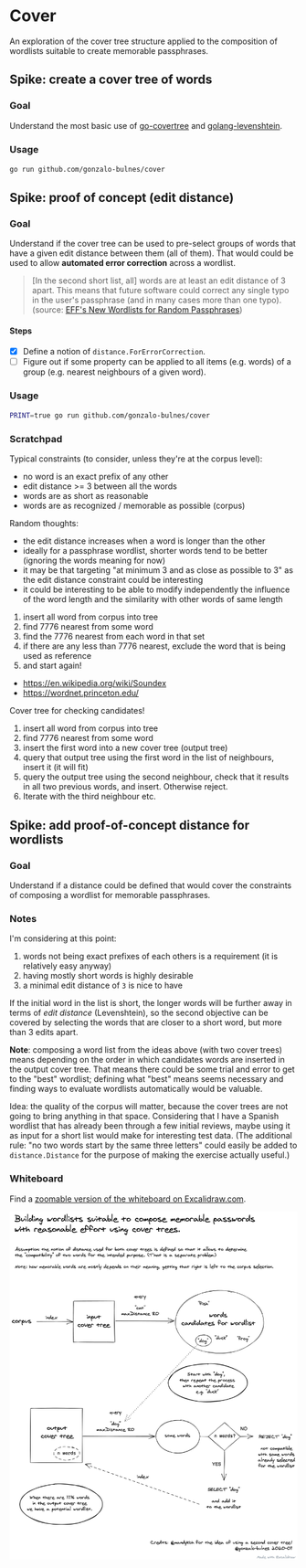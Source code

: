 Cover
=====

An exploration of the cover tree structure applied to the composition of wordlists suitable to create memorable passphrases.

Spike: create a cover tree of words
-----------------------------------

### Goal

Understand the most basic use of [go-covertree][gct] and [golang-levenshtein][gl].

  [gct]: https://github.com/mandykoh/go-covertree
  [gl]: https://github.com/texttheater/golang-levenshtein

### Usage

```sh
go run github.com/gonzalo-bulnes/cover
```

Spike: proof of concept (edit distance)
---------------------------------------

### Goal

Understand if the cover tree can be used to pre-select groups of words that have a given edit distance between them (all of them). That would could be used to allow **automated error correction** across a wordlist.

> [In the second short list, all] words are at least an edit distance of 3 apart. This means that future software could correct any single typo in the user's passphrase (and in many cases more than one typo). (source: [EFF's New Wordlists for Random Passphrases](https://www.eff.org/deeplinks/2016/07/new-wordlists-random-passphrases))

#### Steps

- [x] Define a notion of `distance.ForErrorCorrection`.
- [ ] Figure out if some property can be applied to all items (e.g. words) of a group (e.g. nearest neighbours of a given word).

### Usage

```sh
PRINT=true go run github.com/gonzalo-bulnes/cover
```

### Scratchpad

Typical constraints (to consider, unless they're at the corpus level):

- no word is an exact prefix of any other
- edit distance >= 3 between all the words
- words are as short as reasonable
- words are as recognized / memorable as possible (corpus)

Random thoughts:

- the edit distance increases when a word is longer than the other
- ideally for a passphrase wordlist, shorter words tend to be better (ignoring the words meaning for now)
- it may be that targeting "at minimum 3 and as close as possible to 3" as the edit distance constraint could be interesting
- it could be interesting to be able to modify independently the influence of the word length and the similarity with other words of same length


1. insert all word from corpus into tree
2. find 7776 nearest from some word
3. find the 7776 nearest from each word in that set
4. if there are any less than 7776 nearest, exclude the word that is being used as reference
5. and start again!

- https://en.wikipedia.org/wiki/Soundex
- https://wordnet.princeton.edu/

Cover tree for checking candidates!

1. insert all word from corpus into tree
2. find 7776 nearest from some word
3. insert the first word into a new cover tree (output tree)
4. query that output tree using the first word in the list of neighbours, insert it (it will fit)
5. query the output tree using the second neighbour, check that it results in all two previous words, and insert. Otherwise reject.
6. Iterate with the third neighbour etc.

Spike: add proof-of-concept distance for wordlists
--------------------------------------------------

### Goal

Understand if a distance could be defined that would cover the constraints of composing a wordlist for memorable passphrases.

### Notes

I'm considering at this point:

1. words not being exact prefixes of each others is a requirement (it is relatively easy anyway)
2. having mostly short words is highly desirable
3. a minimal edit distance of `3` is nice to have

If the initial word in the list is short, the longer words will be further away in terms of _edit distance_ (Levenshtein), so the second objective can be covered by selecting the words that are closer to a short word, but more than 3 edits apart.

**Note**: composing a word list from the ideas above (with two cover trees) means depending on the order in which candidates words are inserted in the output cover tree. That means there could be some trial and error to get to the "best" wordlist; defining what "best" means seems necessary and finding ways to evaluate wordlists automatically would be valuable.

Idea: the quality of the corpus will matter, because the cover trees are not going to bring anything in that space. Considering that I have a Spanish wordlist that has already been through a few initial reviews, maybe using it as input for a short list would make for interesting test data. (The additional rule: "no two words start by the same three letters" could easily be added to `distance.Distance` for the purpose of making the exercise actually useful.)

### Whiteboard

Find a [zoomable version of the whiteboard on Excalidraw.com](https://excalidraw.com/#json=5174719347163136,4eLjzfSmumg7AgVgqoVPHw).

![Whiteboard description of the idea of using two cover trees to compose potential wordlists.](./doc/a-tale-of-two-trees.png)
